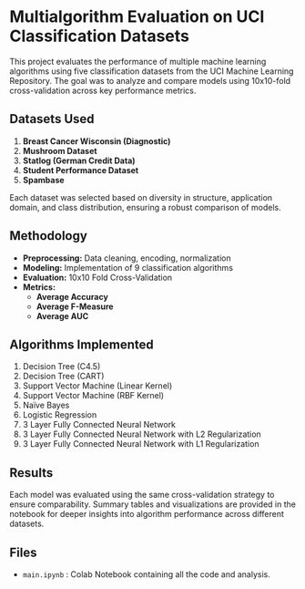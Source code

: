 # Multialgorithm Evaluation on UCI Classification Datasets

This project evaluates the performance of multiple machine learning algorithms using five classification datasets from the UCI Machine Learning Repository. The goal was to analyze and compare models using 10x10-fold cross-validation across key performance metrics.

##  Datasets Used

1. **Breast Cancer Wisconsin (Diagnostic)**
2. **Mushroom Dataset**
3. **Statlog (German Credit Data)**
4. **Student Performance Dataset**
5. **Spambase**

Each dataset was selected based on diversity in structure, application domain, and class distribution, ensuring a robust comparison of models.

## Methodology

- **Preprocessing:** Data cleaning, encoding, normalization
- **Modeling:** Implementation of 9 classification algorithms
- **Evaluation:** 10x10 Fold Cross-Validation
- **Metrics:**
  - **Average Accuracy**
  - **Average F-Measure**
  - **Average AUC**

## Algorithms Implemented

1. Decision Tree (C4.5)
2. Decision Tree (CART)
3. Support Vector Machine (Linear Kernel)
4. Support Vector Machine (RBF Kernel)
5. Naïve Bayes
6. Logistic Regression
7. 3 Layer Fully Connected Neural Network
8. 3 Layer Fully Connected Neural Network with L2 Regularization
9. 3 Layer Fully Connected Neural Network with L1 Regularization

## Results

Each model was evaluated using the same cross-validation strategy to ensure comparability. Summary tables and visualizations are provided in the notebook for deeper insights into algorithm performance across different datasets.


## Files

- `main.ipynb` : Colab Notebook containing all the code and analysis.


